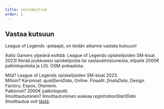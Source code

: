 ```yaml
---
title: introduction
order: 1
---
```


## Vastaa kutsuun

League of Legends -pelaajat, on teidän aikanne vastata kutsuun!

Aalto Gamers ylpeänä esittää: League of Legends opiskelijoiden SM-kisat 2023!
Kerää joukkueesi opiskelijoista tai vastavalmistuneista, kilpaile 2000€ palkintopotista
ja LOL OSM-pokaalista.

Mitä? League of Legends opiskelijoiden SM-kisat 2023.  
Milloin? Karsinnat: $qualifiersDate$, Online. Finaalit: $finalsDate$, Design Factory, Espoo, Otaniemi.  
Palkinnot? 2000€ palkintopotti.  
Ilmoittautuminen? Ilmoittautuminen aukeaa $registrationStartDate$ Ilmoittautua voit [tästä]().
